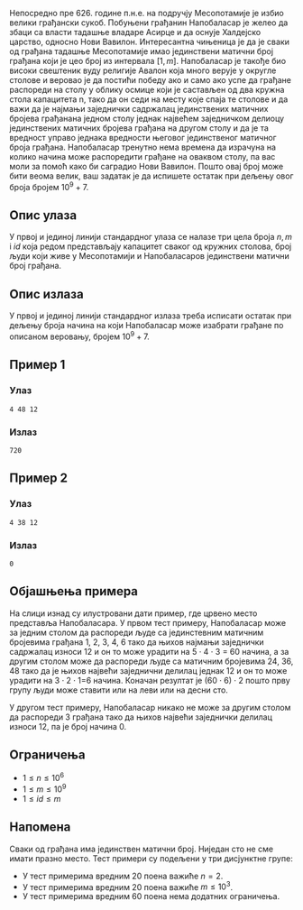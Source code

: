 ﻿Непосредно пре 626. године п.н.е. на подручjу Месопотамиjе jе избио велики грађански сукоб. Побуњени грађанин Напобаласар jе желео да збаци са власти тадашње владаре Асирце и да оснуjе Халдеjско царство, односно Нови Вавилон. Интересантна чињеница jе да jе сваки од грађана тадашње Месопотамиjе имао jединствени матични броj грађана коjи jе цео броj из интервала $[1, m]$. Напобаласар jе такође био високи свештеник вуду религиjе Авалон коjа много веруjе у округле столове и веровао jе да постићи победу ако и само ако успе да грађане распореди на столу у облику осмице коjи jе састављен од два кружна стола капацитета n, тако да он седи на месту коjе спаjа те столове и да важи да jе наjмањи заjеднички садржалац jединствених матичних броjева грађанана jедном столу jеднак  наjвећем заjедничком делиоцу jединствених матичних броjева грађана на другом столу и да jе та вредност управо jеднака вредности његовог jединственог матичног броjа грађана. Напобаласар тренутно нема времена да израчуна на колико начина може распоредити грађане на оваквом столу, па вас моли за помоћ како би саградио Нови Вавилон. Пошто оваj броj може бити веома велик, ваш задатак jе да испишете остатак при дељењу овог броjа броjем $10^9 + 7$.

## Опис улаза
У првоj и jединоj линиjи стандардног улаза се налазе три цела броjа $n, m$ i $id$ коjа редом представљаjу капацитет сваког од кружних столова, броj људи коjи живе у Месопотамиjи и Напобаласаров jединствени матични броj грађана.

## Опис излаза
У првоj и jединоj линиjи стандардног излаза треба исписати остатак при дељењу броjа
начина на коjи Напобаласар може изабрати грађане по описаном веровању, броjем $10^9 + 7$.

## Пример 1
### Улаз
```
4 48 12
```

### Излаз
```
720
```

## Пример 2
### Улаз
```
4 38 12
```

### Излаз
```
0
```

## Објашњења примера
На слици изнад су илустровани дати пример, где црвено место представља Напобаласара. У првом тест примеру, Напобаласар може за jедним столом да распореди људе са jединстевним матичним броjевима грађана 1, 2, 3, 4, 6 тако да њихов наjмањи заjеднички садржалац износи 12 и он то може урадити на 5 · 4 · 3 = 60 начина, а за другим столом може да распореди људе са матичним броjевима 24, 36, 48 тако да jе њихов наjвећи заjеднични делилац jеднак 12 и он то може урадити на 3 · 2 · 1=6 начина. Коначан резултат jе (60 · 6) · 2 пошто прву групу људи може ставити или на леви или на десни сто.

У другом тест примеру, Напобаласар никако не може за другим столом да распореди 3 грађана тако да њихов наjвећи заjеднички делилац износи 12, па jе броj начина 0.

## Ограничења

* $1 \leq n \leq 10^6$
* $1 \leq m \leq 10^9$
* $1 \leq id \leq m$

## Напомена
Сваки од грађана има jединствен матични броj. Ниjедан сто не сме имати празно
место. Тест примери су подељени у три дисjунктне групе:
* У тест примерима вредним 20 поена важиће $n = 2$.
* У тест примерима вредним 20 поена важиће $m \leq 10^3$.
* У тест примерима вредним 60 поена нема додатних ограничења.
